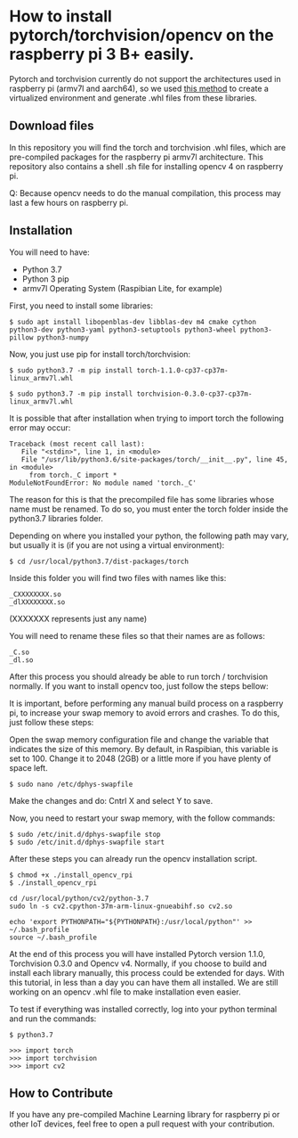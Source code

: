 # How to install pytorch/torchvision/opencv on the raspberry pi 3 B+ easily.

Pytorch and torchvision currently do not support the architectures used in raspberry pi (armv7l and aarch64), so we used [this method](https://nmilosev.svbtle.com/compling-arm-stuff-without-an-arm-board-build-pytorch-for-the-raspberry-pi) to create a virtualized environment and generate .whl files from these libraries.

## Download files

In this repository you will find the torch and torchvision .whl files, which are pre-compiled packages for the raspberry pi armv7l architecture. This repository also contains a shell .sh file for installing opencv 4 on raspberry pi.

Q: Because opencv needs to do the manual compilation, this process may last a few hours on raspberry pi.

## Installation

You will need to have:
- Python 3.7
- Python 3 pip
- armv7l Operating System (Raspibian Lite, for example)

First, you need to install some libraries:

```{bash}
$ sudo apt install libopenblas-dev libblas-dev m4 cmake cython python3-dev python3-yaml python3-setuptools python3-wheel python3-pillow python3-numpy
```
Now, you just use pip for install torch/torchvision:

```{bash}
$ sudo python3.7 -m pip install torch-1.1.0-cp37-cp37m-linux_armv7l.whl

$ sudo python3.7 -m pip install torchvision-0.3.0-cp37-cp37m-linux_armv7l.whl
```

It is possible that after installation when trying to import torch the following error may occur:

``` >>> import torch
Traceback (most recent call last):
   File "<stdin>", line 1, in <module>
   File "/usr/lib/python3.6/site-packages/torch/__init__.py", line 45, in <module>
     from torch._C import *
ModuleNotFoundError: No module named 'torch._C'
``` 
The reason for this is that the precompiled file has some libraries whose name must be renamed. To do so, you must enter the torch folder inside the python3.7 libraries folder.

Depending on where you installed your python, the following path may vary, but usually it is (if you are not using a virtual environment):

```
$ cd /usr/local/python3.7/dist-packages/torch
```

Inside this folder you will find two files with names like this:
```
_CXXXXXXXX.so
_dlXXXXXXXX.so
```
(XXXXXXX represents just any name)

You will need to rename these files so that their names are as follows:
```
_C.so
_dl.so
```

After this process you should already be able to run torch / torchvision normally. If you want to install opencv too, just follow the steps bellow:

It is important, before performing any manual build process on a raspberry pi, to increase your swap memory to avoid errors and crashes. To do this, just follow these steps:

Open the swap memory configuration file and change the variable that indicates the size of this memory. By default, in Raspibian, this variable is set to 100. Change it to 2048 (2GB) or a little more if you have plenty of space left.

```
$ sudo nano /etc/dphys-swapfile
```

Make the changes and do: Cntrl X and select Y to save.

Now, you need to restart your swap memory, with the follow commands:

```
$ sudo /etc/init.d/dphys-swapfile stop
$ sudo /etc/init.d/dphys-swapfile start
```

After these steps you can already run the opencv installation script.

```
$ chmod +x ./install_opencv_rpi
$ ./install_opencv_rpi
```

```
cd /usr/local/python/cv2/python-3.7 
sudo ln -s cv2.cpython-37m-arm-linux-gnueabihf.so cv2.so

echo 'export PYTHONPATH="${PYTHONPATH}:/usr/local/python"' >> ~/.bash_profile
source ~/.bash_profile
```

At the end of this process you will have installed Pytorch version 1.1.0, Torchvision 0.3.0 and Opencv v4. Normally, if you choose to build and install each library manually, this process could be extended for days. With this tutorial, in less than a day you can have them all installed. We are still working on an opencv .whl file to make installation even easier.


To test if everything was installed correctly, log into your python terminal and run the commands:

```
$ python3.7

>>> import torch
>>> import torchvision
>>> import cv2
```

## How to Contribute

If you have any pre-compiled Machine Learning library for raspberry pi or other IoT devices, feel free to open a pull request with your contribution.




